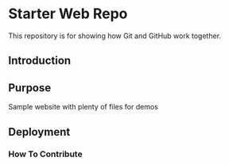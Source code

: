 # Starter Web Repo

This repository is for showing how Git and GitHub work together.

## Introduction


## Purpose

Sample website with plenty of files for demos


## Deployment


### How To Contribute
